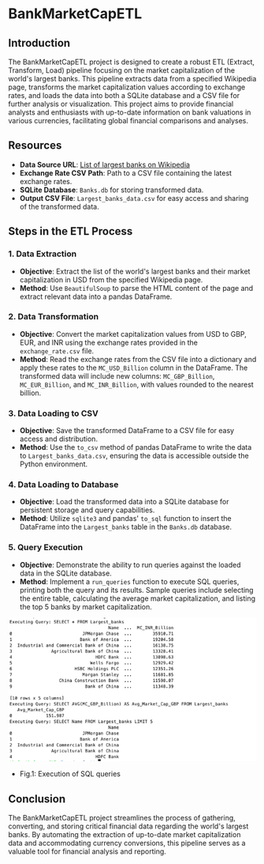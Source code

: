 # BankMarketCapETL

## Introduction

The BankMarketCapETL project is designed to create a robust ETL (Extract, Transform, Load) pipeline focusing on the market capitalization of the world's largest banks. This pipeline extracts data from a specified Wikipedia page, transforms the market capitalization values according to exchange rates, and loads the data into both a SQLite database and a CSV file for further analysis or visualization. This project aims to provide financial analysts and enthusiasts with up-to-date information on bank valuations in various currencies, facilitating global financial comparisons and analyses.

## Resources

- **Data Source URL**: [List of largest banks on Wikipedia](https://web.archive.org/web/20230908091635/https://en.wikipedia.org/wiki/List_of_largest_banks)
- **Exchange Rate CSV Path**: Path to a CSV file containing the latest exchange rates.
- **SQLite Database**: `Banks.db` for storing transformed data.
- **Output CSV File**: `Largest_banks_data.csv` for easy access and sharing of the transformed data.

## Steps in the ETL Process

### 1. Data Extraction

- **Objective**: Extract the list of the world's largest banks and their market capitalization in USD from the specified Wikipedia page.
- **Method**: Use `BeautifulSoup` to parse the HTML content of the page and extract relevant data into a pandas DataFrame.

### 2. Data Transformation

- **Objective**: Convert the market capitalization values from USD to GBP, EUR, and INR using the exchange rates provided in the `exchange_rate.csv` file.
- **Method**: Read the exchange rates from the CSV file into a dictionary and apply these rates to the `MC_USD_Billion` column in the DataFrame. The transformed data will include new columns: `MC_GBP_Billion`, `MC_EUR_Billion`, and `MC_INR_Billion`, with values rounded to the nearest billion.

### 3. Data Loading to CSV

- **Objective**: Save the transformed DataFrame to a CSV file for easy access and distribution.
- **Method**: Use the `to_csv` method of pandas DataFrame to write the data to `Largest_banks_data.csv`, ensuring the data is accessible outside the Python environment.

### 4. Data Loading to Database

- **Objective**: Load the transformed data into a SQLite database for persistent storage and query capabilities.
- **Method**: Utilize `sqlite3` and pandas' `to_sql` function to insert the DataFrame into the `Largest_banks` table in the `Banks.db` database.

### 5. Query Execution

- **Objective**: Demonstrate the ability to run queries against the loaded data in the SQLite database.
- **Method**: Implement a `run_queries` function to execute SQL queries, printing both the query and its results. Sample queries include selecting the entire table, calculating the average market capitalization, and listing the top 5 banks by market capitalization.

![Query Execution](https://github.com/adiimated/BankMarketCapETL/blob/main/Task_6_SQL.png)

* Fig.1: Execution of SQL queries

## Conclusion

The BankMarketCapETL project streamlines the process of gathering, converting, and storing critical financial data regarding the world's largest banks. By automating the extraction of up-to-date market capitalization data and accommodating currency conversions, this pipeline serves as a valuable tool for financial analysis and reporting.

